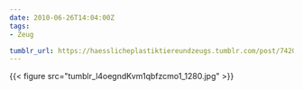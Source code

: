 ```yaml
---
date: 2010-06-26T14:04:00Z
tags:
- Zeug

tumblr_url: https://haesslicheplastiktiereundzeugs.tumblr.com/post/742004584
---
```

{{< figure src="tumblr_l4oegndKvm1qbfzcmo1_1280.jpg" >}}
